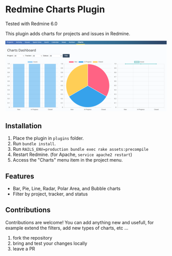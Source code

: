 # Redmine Charts Plugin
Tested with Redmine 6.0

This plugin adds charts for projects and issues in Redmine.

<img src="images/charts.png">

## Installation

1. Place the plugin in `plugins` folder.
2. Run `bundle install`.
3. Run `RAILS_ENV=production bundle exec rake assets:precompile`
4. Restart Redmine. (for Apache, `service apache2 restart`)
5. Access the "Charts" menu item in the project menu.

## Features

- Bar, Pie, Line, Radar, Polar Area, and Bubble charts
- Filter by project, tracker, and status

## Contributions

Contributions are welcome! You can add anything new and usefull, for example extend the filters, add new types of charts, etc ...

1. fork the repository
2. bring and test your changes locally
3. leave a PR



